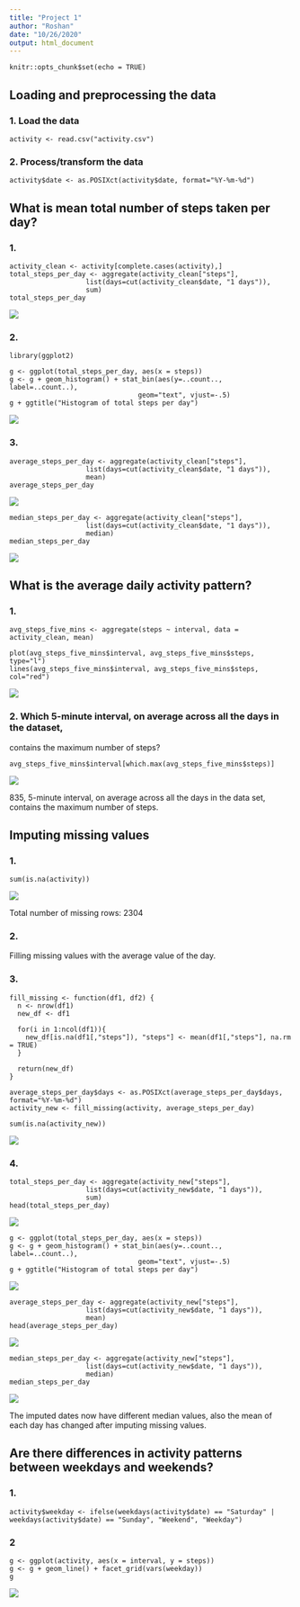 ```yaml
---
title: "Project 1"
author: "Roshan"
date: "10/26/2020"
output: html_document
---
```


```{r setup, include=FALSE}
knitr::opts_chunk$set(echo = TRUE)
```

## Loading and preprocessing the data

### 1. Load the data
```{r}
activity <- read.csv("activity.csv")
```

### 2. Process/transform the data
```{r}
activity$date <- as.POSIXct(activity$date, format="%Y-%m-%d")
```


## What is mean total number of steps taken per day?

### 1. 
```{r}
activity_clean <- activity[complete.cases(activity),]
total_steps_per_day <- aggregate(activity_clean["steps"], 
                   list(days=cut(activity_clean$date, "1 days")),
                   sum)
total_steps_per_day
```
![](instructions_fig/img1.png)

### 2. 
```{r}
library(ggplot2)

g <- ggplot(total_steps_per_day, aes(x = steps))
g <- g + geom_histogram() + stat_bin(aes(y=..count.., label=..count..), 
                                geom="text", vjust=-.5)
g + ggtitle("Histogram of total steps per day")
```
![](instructions_fig/img2.png)


### 3. 

```{r}
average_steps_per_day <- aggregate(activity_clean["steps"], 
                   list(days=cut(activity_clean$date, "1 days")),
                   mean)
average_steps_per_day
```
![](instructions_fig/img3.png)


```{r}
median_steps_per_day <- aggregate(activity_clean["steps"], 
                   list(days=cut(activity_clean$date, "1 days")),
                   median)
median_steps_per_day
```
![](instructions_fig/img4.png)


## What is the average daily activity pattern?

### 1. 

```{r}
avg_steps_five_mins <- aggregate(steps ~ interval, data = activity_clean, mean)

plot(avg_steps_five_mins$interval, avg_steps_five_mins$steps, type="l")
lines(avg_steps_five_mins$interval, avg_steps_five_mins$steps, col="red")
```
![](instructions_fig/img5.png)


### 2. Which 5-minute interval, on average across all the days in the dataset, 
contains the maximum number of steps?

```{r}
avg_steps_five_mins$interval[which.max(avg_steps_five_mins$steps)]
```
![](instructions_fig/img6.png)


835, 5-minute interval, on average across all the days in the 
data set, contains the maximum number of steps.

## Imputing missing values

### 1.

```{r}
sum(is.na(activity))
```
![](instructions_fig/img7.png)


Total number of missing rows: 2304

### 2. 

Filling missing values with the average value of the day.

### 3.

```{r}
fill_missing <- function(df1, df2) {
  n <- nrow(df1) 
  new_df <- df1

  for(i in 1:ncol(df1)){
    new_df[is.na(df1[,"steps"]), "steps"] <- mean(df1[,"steps"], na.rm = TRUE)
  }
  
  return(new_df)
}

average_steps_per_day$days <- as.POSIXct(average_steps_per_day$days, format="%Y-%m-%d")
activity_new <- fill_missing(activity, average_steps_per_day)

sum(is.na(activity_new))
```
![](instructions_fig/img8.png)


### 4. 

```{r}
total_steps_per_day <- aggregate(activity_new["steps"], 
                   list(days=cut(activity_new$date, "1 days")),
                   sum)
head(total_steps_per_day)
```
![](instructions_fig/img9.png)


```{r}
g <- ggplot(total_steps_per_day, aes(x = steps))
g <- g + geom_histogram() + stat_bin(aes(y=..count.., label=..count..), 
                                geom="text", vjust=-.5)
g + ggtitle("Histogram of total steps per day")
```
![](instructions_fig/img10.png)


```{r}
average_steps_per_day <- aggregate(activity_new["steps"], 
                   list(days=cut(activity_new$date, "1 days")),
                   mean)
head(average_steps_per_day)
```
![](instructions_fig/img11.png)


```{r}
median_steps_per_day <- aggregate(activity_new["steps"], 
                   list(days=cut(activity_new$date, "1 days")),
                   median)
median_steps_per_day
```
![](instructions_fig/img12.png)


The imputed dates now have different median values, also the mean
of each day has changed after imputing missing values.

## Are there differences in activity patterns between weekdays and weekends?


### 1.

```{r}
activity$weekday <- ifelse(weekdays(activity$date) == "Saturday" | weekdays(activity$date) == "Sunday", "Weekend", "Weekday")
```


### 2

```{r}
g <- ggplot(activity, aes(x = interval, y = steps))
g <- g + geom_line() + facet_grid(vars(weekday))
g
```
![](instructions_fig/img13.png)


